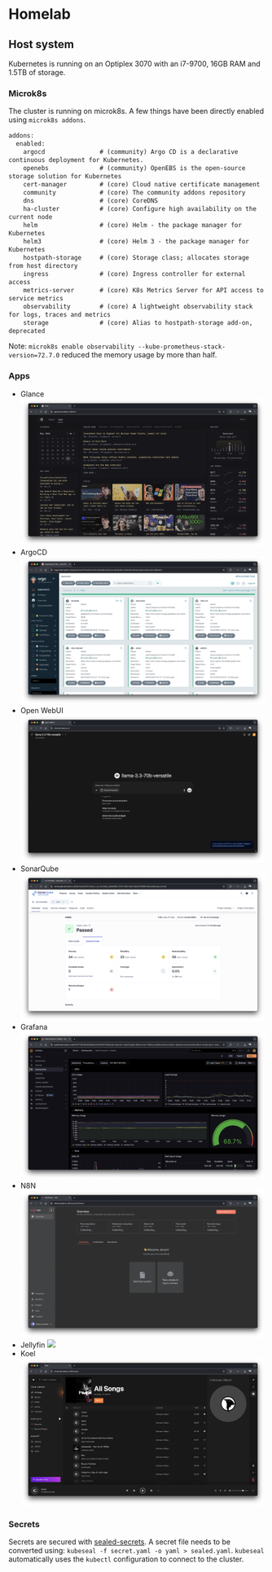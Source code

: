 # Homelab

## Host system
Kubernetes is running on an Optiplex 3070 with an i7-9700, 16GB RAM and 1.5TB of storage.

### Microk8s
The cluster is running on microk8s. A few things have been directly enabled using `microk8s addons`.

```
addons:
  enabled:
    argocd               # (community) Argo CD is a declarative continuous deployment for Kubernetes.
    openebs              # (community) OpenEBS is the open-source storage solution for Kubernetes
    cert-manager         # (core) Cloud native certificate management
    community            # (core) The community addons repository
    dns                  # (core) CoreDNS
    ha-cluster           # (core) Configure high availability on the current node
    helm                 # (core) Helm - the package manager for Kubernetes
    helm3                # (core) Helm 3 - the package manager for Kubernetes
    hostpath-storage     # (core) Storage class; allocates storage from host directory
    ingress              # (core) Ingress controller for external access
    metrics-server       # (core) K8s Metrics Server for API access to service metrics
    observability        # (core) A lightweight observability stack for logs, traces and metrics
    storage              # (core) Alias to hostpath-storage add-on, deprecated
```

Note: `microk8s enable observability --kube-prometheus-stack-version=72.7.0` reduced the memory usage by more than half.


### Apps
- Glance ![](screenshots/glance.png)
- ArgoCD ![](screenshots/argocd.png)
- Open WebUI ![](screenshots/open-webui.png)
- SonarQube ![](screenshots/sonarqube.png)
- Grafana ![](screenshots/grafana.png)
- N8N ![](screenshots/n8n.png)
- Jellyfin ![](screenshots/jellyfin.png)
- Koel ![](screenshots/koel.png)

### Secrets
Secrets are secured with [sealed-secrets](https://github.com/bitnami-labs/sealed-secrets). A secret file needs to be converted using: `kubeseal -f secret.yaml -o yaml > sealed.yaml`. `kubeseal` automatically uses the `kubectl` configuration to connect to the cluster.
